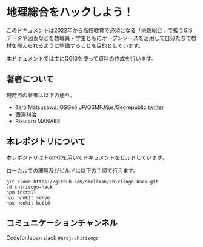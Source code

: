 # 地理総合をハックしよう！

このドキュメントは2022年から高校教育で必須となる「地理総合」で扱うGISデータや図表などを教職員・学生ともにオープンソースを活用して自分たちで教材を揃えられるように整備することを目的としています。

本ドキュメントでは主にQGISを使って資料の作成を行います。

## 著者について

現時点の著者は以下の通り。

- Taro Matsuzawa: OSGeo.JP/OSMFJ/jus/Georepublic [twitter](https://twitter.com/smellman)
- 西澤利治
- Rikutaro MANABE

## 本レポジトリについて

本レポジトリは [HonKit](https://github.com/honkit/honkit/)を用いてドキュメントをビルドしています。

ローカルでの閲覧及びビルドは以下の手順で行えます。

```
git clone https://github.com/smellman/chirisogo-hack.git
cd chirisogo-hack
npm install
npx honkit serve
npx honkit build
```

## コミュニケーションチャンネル

CodeforJapan slack `#proj-chirisogo`
